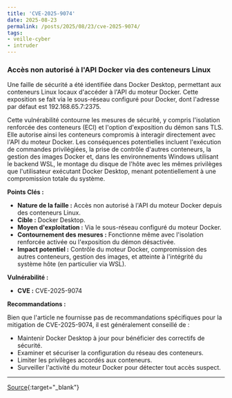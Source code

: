 ```yaml
---
title: 'CVE-2025-9074'
date: 2025-08-23
permalink: /posts/2025/08/23/cve-2025-9074/
tags:
- veille-cyber
- intruder
---
```

### Accès non autorisé à l'API Docker via des conteneurs Linux

Une faille de sécurité a été identifiée dans Docker Desktop, permettant aux conteneurs Linux locaux d'accéder à l'API du moteur Docker. Cette exposition se fait via le sous-réseau configuré pour Docker, dont l'adresse par défaut est 192.168.65.7:2375.

Cette vulnérabilité contourne les mesures de sécurité, y compris l'isolation renforcée des conteneurs (ECI) et l'option d'exposition du démon sans TLS. Elle autorise ainsi les conteneurs compromis à interagir directement avec l'API du moteur Docker. Les conséquences potentielles incluent l'exécution de commandes privilégiées, la prise de contrôle d'autres conteneurs, la gestion des images Docker et, dans les environnements Windows utilisant le backend WSL, le montage du disque de l'hôte avec les mêmes privilèges que l'utilisateur exécutant Docker Desktop, menant potentiellement à une compromission totale du système.

**Points Clés :**

*   **Nature de la faille :** Accès non autorisé à l'API du moteur Docker depuis des conteneurs Linux.
*   **Cible :** Docker Desktop.
*   **Moyen d'exploitation :** Via le sous-réseau configuré du moteur Docker.
*   **Contournement des mesures :** Fonctionne même avec l'isolation renforcée activée ou l'exposition du démon désactivée.
*   **Impact potentiel :** Contrôle du moteur Docker, compromission des autres conteneurs, gestion des images, et atteinte à l'intégrité du système hôte (en particulier via WSL).

**Vulnérabilité :**

*   **CVE :** CVE-2025-9074

**Recommandations :**

Bien que l'article ne fournisse pas de recommandations spécifiques pour la mitigation de CVE-2025-9074, il est généralement conseillé de :

*   Maintenir Docker Desktop à jour pour bénéficier des correctifs de sécurité.
*   Examiner et sécuriser la configuration du réseau des conteneurs.
*   Limiter les privilèges accordés aux conteneurs.
*   Surveiller l'activité du moteur Docker pour détecter tout accès suspect.

---
[Source](https://cvemon.intruder.io/cves/CVE-2025-9074){:target="_blank"}
